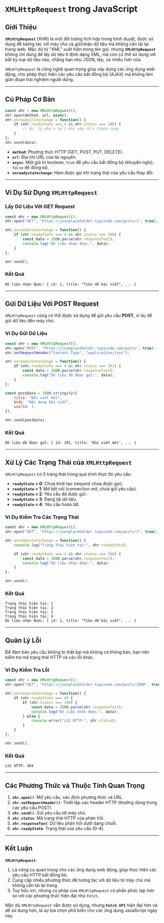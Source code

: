 # `XMLHttpRequest` trong JavaScript

## Giới Thiệu

**`XMLHttpRequest`** (XHR) là một đối tượng tích hợp trong trình duyệt, được sử dụng để tương tác với máy chủ và gửi/nhận dữ liệu mà không cần tải lại trang web. Mặc dù từ "XML" xuất hiện trong tên gọi, nhưng **`XMLHttpRequest`** không chỉ dùng để lấy dữ liệu ở định dạng XML, mà còn có thể sử dụng với bất kỳ loại dữ liệu nào, chẳng hạn như JSON, tệp, và nhiều hơn nữa.

`XMLHttpRequest` là công nghệ quan trọng giúp xây dựng các ứng dụng web động, cho phép thực hiện các yêu cầu bất đồng bộ (AJAX) mà không làm gián đoạn trải nghiệm người dùng.

---

## Cú Pháp Cơ Bản

```javascript
const xhr = new XMLHttpRequest();
xhr.open(method, url, async);
xhr.onreadystatechange = function() {
    if (xhr.readyState === 4 && xhr.status === 200) {
        // Xử lý phản hồi khi yêu cầu thành công
    }
};
xhr.send(data);
```

- **`method`**: Phương thức HTTP (GET, POST, PUT, DELETE).
- **`url`**: Địa chỉ URL của tài nguyên.
- **`async`**: Một giá trị boolean, `true` để yêu cầu bất đồng bộ (khuyến nghị), `false` để đồng bộ.
- **`onreadystatechange`**: Hàm được gọi khi trạng thái của yêu cầu thay đổi.

---

## Ví Dụ Sử Dụng `XMLHttpRequest`

### Lấy Dữ Liệu Với GET Request

```javascript
const xhr = new XMLHttpRequest();
xhr.open("GET", "https://jsonplaceholder.typicode.com/posts/1", true);

xhr.onreadystatechange = function() {
    if (xhr.readyState === 4 && xhr.status === 200) {
        const data = JSON.parse(xhr.responseText);
        console.log("Dữ liệu nhận được:", data);
    }
};

xhr.send();
```

### Kết Quả

```plaintext
Dữ liệu nhận được: { id: 1, title: "Tiêu đề bài viết", ... }
```

---

## Gửi Dữ Liệu Với POST Request

`XMLHttpRequest` cũng có thể được sử dụng để gửi yêu cầu **POST**, ví dụ để gửi dữ liệu đến máy chủ.

### Ví Dụ Gửi Dữ Liệu

```javascript
const xhr = new XMLHttpRequest();
xhr.open("POST", "https://jsonplaceholder.typicode.com/posts", true);
xhr.setRequestHeader("Content-Type", "application/json");

xhr.onreadystatechange = function() {
    if (xhr.readyState === 4 && xhr.status === 201) {
        const data = JSON.parse(xhr.responseText);
        console.log("Dữ liệu đã được gửi:", data);
    }
};

const postData = JSON.stringify({
    title: "Bài viết mới",
    body: "Nội dung bài viết",
    userId: 1,
});

xhr.send(postData);
```

### Kết Quả

```plaintext
Dữ liệu đã được gửi: { id: 101, title: "Bài viết mới", ... }
```

---

## Xử Lý Các Trạng Thái của `XMLHttpRequest`

`XMLHttpRequest` có 5 trạng thái trong quá trình thực thi yêu cầu:

- **`readyState` = 0**: Chưa khởi tạo (request chưa được gọi).
- **`readyState` = 1**: Mở kết nối (connection mở, chưa gửi yêu cầu).
- **`readyState` = 2**: Yêu cầu đã được gửi.
- **`readyState` = 3**: Đang tải dữ liệu.
- **`readyState` = 4**: Yêu cầu hoàn tất.

### Ví Dụ Kiểm Tra Các Trạng Thái

```javascript
const xhr = new XMLHttpRequest();
xhr.open("GET", "https://jsonplaceholder.typicode.com/posts/1", true);

xhr.onreadystatechange = function() {
    console.log("Trạng thái hiện tại:", xhr.readyState);

    if (xhr.readyState === 4 && xhr.status === 200) {
        const data = JSON.parse(xhr.responseText);
        console.log("Dữ liệu nhận được:", data);
    }
};

xhr.send();
```

### Kết Quả

```plaintext
Trạng thái hiện tại: 1
Trạng thái hiện tại: 2
Trạng thái hiện tại: 3
Trạng thái hiện tại: 4
Dữ liệu nhận được: { id: 1, title: "Tiêu đề bài viết", ... }
```

---

## Quản Lý Lỗi

Để đảm bảo yêu cầu không bị thất bại mà không có thông báo, bạn nên kiểm tra mã trạng thái HTTP và các lỗi khác.

### Ví Dụ Kiểm Tra Lỗi

```javascript
const xhr = new XMLHttpRequest();
xhr.open("GET", "https://jsonplaceholder.typicode.com/posts/1000", true);

xhr.onreadystatechange = function() {
    if (xhr.readyState === 4) {
        if (xhr.status === 200) {
            const data = JSON.parse(xhr.responseText);
            console.log("Dữ liệu nhận được:", data);
        } else {
            console.error("Lỗi HTTP:", xhr.status);
        }
    }
};

xhr.send();
```

### Kết Quả

```plaintext
Lỗi HTTP: 404
```

---

## Các Phương Thức và Thuộc Tính Quan Trọng

1. **`xhr.open()`**: Mở yêu cầu, xác định phương thức và URL.
2. **`xhr.setRequestHeader()`**: Thiết lập các header HTTP (thường dùng trong các yêu cầu POST).
3. **`xhr.send()`**: Gửi yêu cầu tới máy chủ.
4. **`xhr.status`**: Mã trạng thái HTTP của phản hồi.
5. **`xhr.responseText`**: Dữ liệu phản hồi dưới dạng chuỗi.
6. **`xhr.readyState`**: Trạng thái của yêu cầu (0-4).

---

## Kết Luận

**`XMLHttpRequest`**:

1. Là công cụ quan trọng cho các ứng dụng web động, giúp thực hiện các yêu cầu HTTP bất đồng bộ.
2. Cung cấp nhiều phương thức để tương tác với dữ liệu từ máy chủ mà không cần tải lại trang.
3. Tuy hữu ích, nhưng cú pháp của `XMLHttpRequest` có phần phức tạp hơn so với các phương thức hiện đại như `Fetch`.

Mặc dù `XMLHttpRequest` vẫn được sử dụng, nhưng **`Fetch API`** hiện đại hơn và dễ sử dụng hơn, là sự lựa chọn phổ biến cho các ứng dụng JavaScript ngày nay.